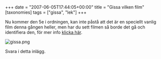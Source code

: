 +++
date = "2007-06-05T17:44:05+00:00"
title = "Gissa vilken film"
[taxonomies]
tags = ["gissa", "lek"]
+++

Nu kommer den 5e i ordningen, kan inte påstå att det är en speciellt vanlig film denna gången heller, men har du sett filmen så borde det gå och identifiera den, för mer info [klicka här][1].

<div class="middle">
  <img src='/images/2007/06/gissa.png' alt='gissa.png' />
</div>

Svara i detta inlägg.



<small></small>

 [1]: http://junkpile.se/~s/wp/2007/04/gissa-filmenserienkaraktaren/
